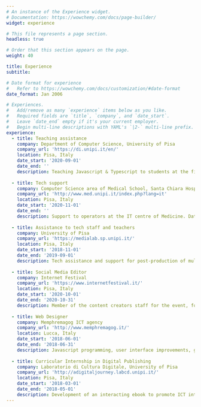 ```yaml
---
# An instance of the Experience widget.
# Documentation: https://wowchemy.com/docs/page-builder/
widget: experience

# This file represents a page section.
headless: true

# Order that this section appears on the page.
weight: 40

title: Experience
subtitle:

# Date format for experience
#   Refer to https://wowchemy.com/docs/customization/#date-format
date_format: Jan 2006

# Experiences.
#   Add/remove as many `experience` items below as you like.
#   Required fields are `title`, `company`, and `date_start`.
#   Leave `date_end` empty if it's your current employer.
#   Begin multi-line descriptions with YAML's `|2-` multi-line prefix.
experience:
  - title: Teaching assistance
    company: Department of Computer Science, University of Pisa
    company_url: 'https://di.unipi.it/en/'
    location: Pisa, Italy
    date_start: '2020-09-01'
    date_end: ''
    description: Teaching Javascript & Typescript to students at the first year of the Bachelor Degree in Computer Science.
   
  - title: Tech support
    company: Computer Science area of Medical School, Santa Chiara Hospital, Pisa
    company_url: 'http://www.med.unipi.it/index.php?lang=it'
    location: Pisa, Italy
    date_start: '2020-11-01'
    date_end: ''
    description: Support to operators at the IT centre of Medicine. Database modeling for a pharmacy KB.
        
  - title: Assistance to tech staff and teachers
    company: University of Pisa
    company_url: 'https://medialab.sp.unipi.it/'
    location: Pisa, Italy
    date_start: '2018-11-01'
    date_end: '2019-09-01'
    description: Tech assistance and support for post-production of multimedia content. 
    
  - title: Social Media Editor
    company: Internet Festival
    company_url: 'https://www.internetfestival.it/'
    location: Pisa, Italy
    date_start: '2020-10-01'
    date_end: '2020-10-31'
    description: Member of the content creators staff for the event, for both the 2019 and 2020 editions. Real time promotion of the activities through web and social.
    
  - title: Web Designer
    company: Memphremagog ICT agency 
    company_url: 'http://www.memphremagog.it/'
    location: Lucca, Italy
    date_start: '2018-06-01'
    date_end: '2018-06-31'
    description: Javascript programming, user interface improvements, graphic intervention on the company business website.
  
  - title: Curricular Internship in Digital Publishing
    company: Laboratorio di Cultura Digitale, University of Pisa
    company_url: 'http://adigitaljourney.labcd.unipi.it/'
    location: Pisa, Italy
    date_start: '2018-03-01'
    date_end: '2018-05-01'
    description: Development of an interacting ebook to promote ICT integration in schools and best practice sharing between students about digital learning.
---
```

